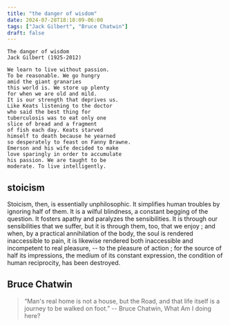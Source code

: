 ```yaml
---
title: "the danger of wisdom"
date: 2024-07-28T18:18:09-06:00
tags: ["Jack Gilbert", "Bruce Chatwin"]
draft: false
---
```


```
The danger of wisdom
Jack Gilbert (1925-2012)

We learn to live without passion.
To be reasonable. We go hungry
amid the giant granaries
this world is. We store up plenty
for when we are old and mild.
It is our strength that deprives us.
Like Keats listening to the doctor
who said the best thing for
tuberculosis was to eat only one
slice of bread and a fragment
of fish each day. Keats starved
himself to death because he yearned
so desperately to feast on Fanny Brawne.
Emerson and his wife decided to make
love sparingly in order to accumulate
his passion. We are taught to be
moderate. To live intelligently.
```

## stoicism

Stoicism, then, is essentially unphilosophic. It simplifies human troubles by ignoring half of them. It is a wilful blindness, a constant begging of the question. It fosters apathy and paralyzes the sensibilities. It is through our sensibilities that we suffer, but it is through them, too, that we enjoy ; and when, by a practical annihilation of the body, the soul is rendered inaccessible to pain, it is likewise rendered both inaccessible and incompetent to real pleasure, -- to the pleasure of action ; for the source of half its impressions, the medium of its constant expression, the condition of human reciprocity, has been destroyed.

## Bruce Chatwin

> “Man's real home is not a house, but the Road, and that life itself is a journey to be walked on foot.” -- Bruce Chatwin, What Am I doing here?

